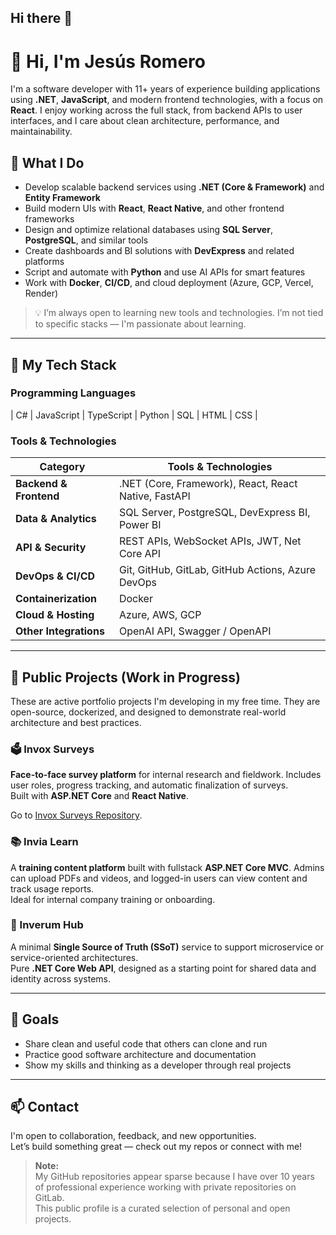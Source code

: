 ## Hi there 👋

<!--
**elherzt/elherzt** is a ✨ _special_ ✨ repository because its `README.md` (this file) appears on your GitHub profile.
-->
# 👋 Hi, I'm Jesús Romero

I'm a software developer with 11+ years of experience building applications using **.NET**, **JavaScript**, and modern frontend technologies, with a focus on **React**. I enjoy working across the full stack, from backend APIs to user interfaces, and I care about clean architecture, performance, and maintainability.

## 💼 What I Do

- Develop scalable backend services using **.NET (Core & Framework)** and **Entity Framework**
- Build modern UIs with **React**, **React Native**, and other frontend frameworks
- Design and optimize relational databases using **SQL Server**, **PostgreSQL**, and similar tools
- Create dashboards and BI solutions with **DevExpress** and related platforms
- Script and automate with **Python** and use AI APIs for smart features
- Work with **Docker**, **CI/CD**, and cloud deployment (Azure, GCP, Vercel, Render)

> 💡 I’m always open to learning new tools and technologies. I’m not tied to specific stacks — I'm passionate about learning.

---
## 🚀 My Tech Stack

### Programming Languages  
| C# | JavaScript | TypeScript | Python | SQL | HTML | CSS |

### Tools & Technologies  

| Category           | Tools & Technologies                                      |
|--------------------|-----------------------------------------------------------|
| **Backend & Frontend** | .NET (Core, Framework), React, React Native, FastAPI       |
| **Data & Analytics**   | SQL Server, PostgreSQL, DevExpress BI, Power BI                        |
| **API & Security**     | REST APIs, WebSocket APIs, JWT, Net Core API |
| **DevOps & CI/CD**     | Git, GitHub, GitLab, GitHub Actions, Azure DevOps         |
| **Containerization**   | Docker                                                    |
| **Cloud & Hosting**    | Azure, AWS, GCP                                              |
| **Other Integrations** | OpenAI API, Swagger / OpenAPI                             |
---

## 🔧 Public Projects (Work in Progress)

These are active portfolio projects I'm developing in my free time. They are open-source, dockerized, and designed to demonstrate real-world architecture and best practices.


### 🗳️ Invox Surveys  
**Face-to-face survey platform** for internal research and fieldwork. Includes user roles, progress tracking, and automatic finalization of surveys.  
Built with **ASP.NET Core** and **React Native**.

Go to [Invox Surveys Repository](https://github.com/elherzt/InvoxSurvey).

### 📚 Invia Learn  
A **training content platform** built with fullstack **ASP.NET Core MVC**. Admins can upload PDFs and videos, and logged-in users can view content and track usage reports.  
Ideal for internal company training or onboarding.

### 🧠 Inverum Hub  
A minimal **Single Source of Truth (SSoT)** service to support microservice or service-oriented architectures.  
Pure **.NET Core Web API**, designed as a starting point for shared data and identity across systems.

---

## 🎯 Goals

- Share clean and useful code that others can clone and run
- Practice good software architecture and documentation
- Show my skills and thinking as a developer through real projects

---

## 📫 Contact

I'm open to collaboration, feedback, and new opportunities.  
Let’s build something great — check out my repos or connect with me!

> **Note:**  
> My GitHub repositories appear sparse because I have over 10 years of professional experience working with private repositories on GitLab.  
> This public profile is a curated selection of personal and open projects.



